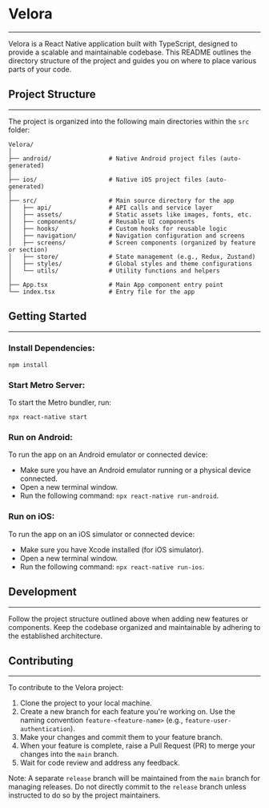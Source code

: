 # Velora
___
Velora is a React Native application built with TypeScript, designed to provide a scalable and maintainable codebase. This README outlines the directory structure of the project and guides you on where to place various parts of your code.

## Project Structure
___
The project is organized into the following main directories within the `src` folder:

```plaintext
Velora/
│
├── android/                # Native Android project files (auto-generated)
│
├── ios/                    # Native iOS project files (auto-generated)
│
├── src/                    # Main source directory for the app
│   ├── api/                # API calls and service layer
│   ├── assets/             # Static assets like images, fonts, etc.
│   ├── components/         # Reusable UI components
│   ├── hooks/              # Custom hooks for reusable logic
│   ├── navigation/         # Navigation configuration and screens
│   ├── screens/            # Screen components (organized by feature or section)
│   ├── store/              # State management (e.g., Redux, Zustand)
│   ├── styles/             # Global styles and theme configurations
│   └── utils/              # Utility functions and helpers
│
├── App.tsx                 # Main App component entry point
└── index.tsx               # Entry file for the app
```

## Getting Started
___

### Install Dependencies:

```
npm install
```
### Start Metro Server:
To start the Metro bundler, run:
```
npx react-native start
```

### Run on Android:
To run the app on an Android emulator or connected device:
- Make sure you have an Android emulator running or a physical device connected.
- Open a new terminal window.
- Run the following command: ```npx react-native run-android```.

### Run on iOS:
To run the app on an iOS simulator or connected device:
- Make sure you have Xcode installed (for iOS simulator).
- Open a new terminal window.
- Run the following command: ```npx react-native run-ios```.

## Development
___
Follow the project structure outlined above when adding new features or components. Keep the codebase organized and maintainable by adhering to the established architecture.


## Contributing
___
To contribute to the Velora project:

1. Clone the project to your local machine.
2. Create a new branch for each feature you're working on. Use the naming convention `feature-<feature-name>` (e.g., `feature-user-authentication`).
3. Make your changes and commit them to your feature branch.
4. When your feature is complete, raise a Pull Request (PR) to merge your changes into the `main` branch.
5. Wait for code review and address any feedback.

Note: A separate `release` branch will be maintained from the `main` branch for managing releases. Do not directly commit to the `release` branch unless instructed to do so by the project maintainers.